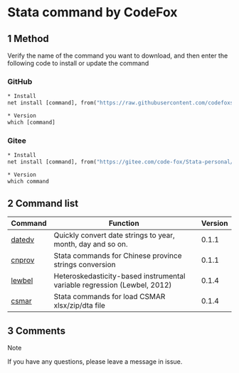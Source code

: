 # Stata command by CodeFox

## 1 Method

Verify the name of the command you want to download, and then enter the following code to install or update the command

### GitHub

```stata
* Install
net install [command], from("https://raw.githubusercontent.com/codefoxs/Stata-personal/main/[command]/") replace

* Version
which [command]
```

### Gitee

```Stata
* Install
net install [command], from("https://gitee.com/code-fox/Stata-personal/raw/main/[command]/") replace

* Version
which command
```

## 2 Command list

| Command            | Function                                                     | Version |
| ------------------ | ------------------------------------------------------------ | ------- |
| [datedv](./datedv) | Quickly convert date strings to year, month, day and so on.  | 0.1.1   |
| [cnprov](./cnprov) | Stata commands for Chinese province strings conversion       | 0.1.1   |
| [lewbel](./lewbel) | Heteroskedasticity-based instrumental variable regression (Lewbel, 2012) | 0.1.4   |
| [csmar](./csmar)   | Stata commands for load CSMAR xlsx/zip/dta file              | 0.1.4   |

## 3 Comments

> [!NOTE]
>
> If you have any questions, please leave a message in issue.



